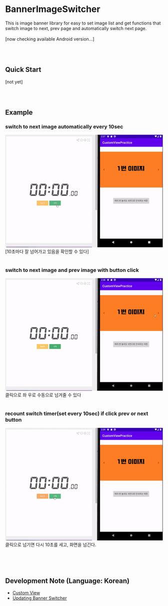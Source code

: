 # BannerImageSwitcher
This is image banner library for easy to set image list and get functions that switch image to next, prev page and automatically switch next page. <br>
<br>
[now checking available Android version...] 

<br><br>
## Quick Start
[not yet]

<br><br>
## Example
### switch to next image automatically every 10sec
<img src="/example/readme_images/banner1.gif" width=600 />
[10초마다 잘 넘어가고 있음을 확인할 수 있다] <br><br>

### switch to next image and prev image with button click
<img src="/example/readme_images/banner2.gif" width=600 />
클릭으로 좌 우로 수동으로 넘겨줄 수 있다 <br><br>

### recount switch timer(set every 10sec) if click prev or next button
<img src="/example/readme_images/banner3.gif" width=600 />
클릭으로 넘기면 다시 10초를 세고, 화면을 넘긴다. <br><br>


<br><br>
## Development Note (Language: Korean)
- <a href="https://blog.naver.com/ponson1017/222475344604"> Custom View </a><br>
- <a href="https://blog.naver.com/ponson1017/222483637857"> Updating Banner Switcher </a><br>

